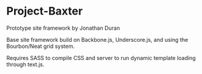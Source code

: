 # Project-Baxter
Prototype site framework
by Jonathan Duran

Base site framework build on Backbone.js, Underscore.js, and using the Bourbon/Neat grid system.

Requires SASS to compile CSS and server to run dynamic template loading through text.js.
